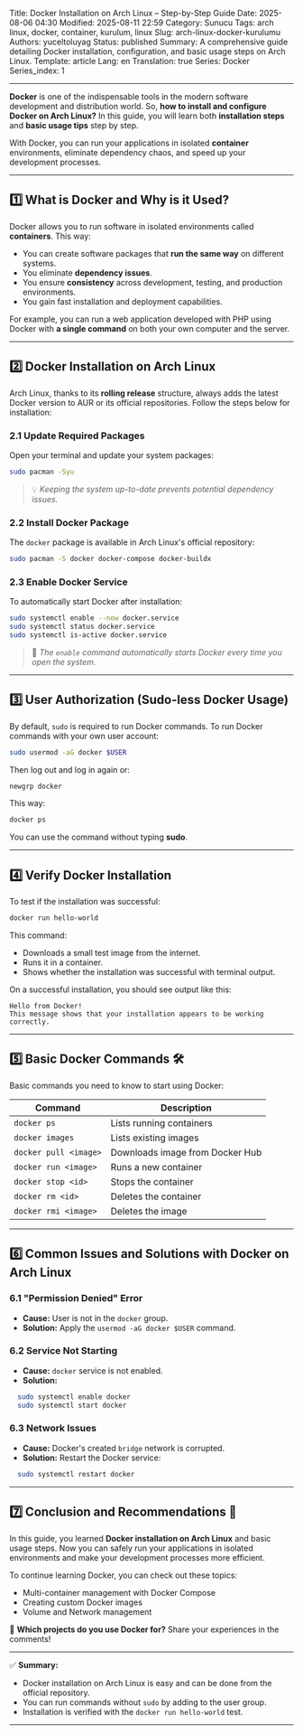 Title: Docker Installation on Arch Linux – Step-by-Step Guide
Date: 2025-08-06 04:30
Modified: 2025-08-11 22:59
Category: Sunucu
Tags: arch linux, docker, container, kurulum, linux
Slug: arch-linux-docker-kurulumu
Authors: yuceltoluyag
Status: published
Summary: A comprehensive guide detailing Docker installation, configuration, and basic usage steps on Arch Linux.
Template: article
Lang: en
Translation: true
Series: Docker
Series_index: 1

---

**Docker** is one of the indispensable tools in the modern software development and distribution world.
So, **how to install and configure Docker on Arch Linux?** In this guide, you will learn both **installation steps** and **basic usage tips** step by step.

With Docker, you can run your applications in isolated **container** environments, eliminate dependency chaos, and speed up your development processes.

---

## 1️⃣ What is Docker and Why is it Used?

Docker allows you to run software in isolated environments called **containers**. This way:

- You can create software packages that **run the same way** on different systems.
- You eliminate **dependency issues**.
- You ensure **consistency** across development, testing, and production environments.
- You gain fast installation and deployment capabilities.

For example, you can run a web application developed with PHP using Docker with **a single command** on both your own computer and the server.

---

## 2️⃣ Docker Installation on Arch Linux

Arch Linux, thanks to its **rolling release** structure, always adds the latest Docker version to AUR or its official repositories.
Follow the steps below for installation:

### 2.1 Update Required Packages

Open your terminal and update your system packages:

```bash
sudo pacman -Syu
```

> 💡 _Keeping the system up-to-date prevents potential dependency issues._

### 2.2 Install Docker Package

The `docker` package is available in Arch Linux's official repository:

```bash
sudo pacman -S docker docker-compose docker-buildx
```

### 2.3 Enable Docker Service

To automatically start Docker after installation:

```bash
sudo systemctl enable --now docker.service
sudo systemctl status docker.service
sudo systemctl is-active docker.service

```

> 🚦 _The `enable` command automatically starts Docker every time you open the system._

---

## 3️⃣ User Authorization (Sudo-less Docker Usage)

By default, `sudo` is required to run Docker commands.
To run Docker commands with your own user account:

```bash
sudo usermod -aG docker $USER
```

Then log out and log in again or:

```bash
newgrp docker
```

This way:

```bash
docker ps
```

You can use the command without typing **sudo**.

---

## 4️⃣ Verify Docker Installation

To test if the installation was successful:

```bash
docker run hello-world
```

This command:

- Downloads a small test image from the internet.
- Runs it in a container.
- Shows whether the installation was successful with terminal output.

On a successful installation, you should see output like this:

```
Hello from Docker!
This message shows that your installation appears to be working correctly.
```

---

## 5️⃣ Basic Docker Commands 🛠

Basic commands you need to know to start using Docker:

| Command               | Description                     |
| --------------------- | ------------------------------- |
| `docker ps`           | Lists running containers        |
| `docker images`       | Lists existing images           |
| `docker pull <image>` | Downloads image from Docker Hub |
| `docker run <image>`  | Runs a new container            |
| `docker stop <id>`    | Stops the container             |
| `docker rm <id>`      | Deletes the container           |
| `docker rmi <image>`  | Deletes the image               |

---

## 6️⃣ Common Issues and Solutions with Docker on Arch Linux

### 6.1 "Permission Denied" Error

- **Cause:** User is not in the `docker` group.
- **Solution:** Apply the `usermod -aG docker $USER` command.

### 6.2 Service Not Starting

- **Cause:** `docker` service is not enabled.
- **Solution:**

```bash
  sudo systemctl enable docker
  sudo systemctl start docker
```

### 6.3 Network Issues

- **Cause:** Docker's created `bridge` network is corrupted.
- **Solution:** Restart the Docker service:

```bash
  sudo systemctl restart docker
```

---

## 7️⃣ Conclusion and Recommendations 🎯

In this guide, you learned **Docker installation on Arch Linux** and basic usage steps.
Now you can safely run your applications in isolated environments and make your development processes more efficient.

To continue learning Docker, you can check out these topics:

- Multi-container management with Docker Compose
- Creating custom Docker images
- Volume and Network management

💬 **Which projects do you use Docker for?** Share your experiences in the comments!

---

✅ **Summary:**

- Docker installation on Arch Linux is easy and can be done from the official repository.
- You can run commands without `sudo` by adding to the user group.
- Installation is verified with the `docker run hello-world` test.

---
